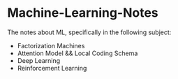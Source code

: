 # Machine-Learning-Notes
The notes about ML, specifically in the following subject:
* Factorization Machines
* Attention Model && Local Coding Schema
* Deep Learning
* Reinforcement Learning
